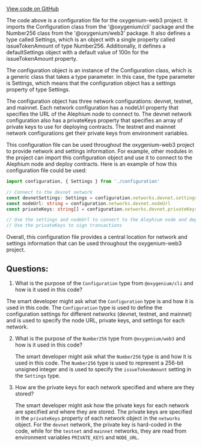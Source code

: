 [View code on GitHub](https://github.com/oxygenium/oxygenium-web3/packages/cli/templates/base/oxygenium.config.ts)

The code above is a configuration file for the oxygenium-web3 project. It imports the Configuration class from the '@oxygenium/cli' package and the Number256 class from the '@oxygenium/web3' package. It also defines a type called Settings, which is an object with a single property called issueTokenAmount of type Number256. Additionally, it defines a defaultSettings object with a default value of 100n for the issueTokenAmount property.

The configuration object is an instance of the Configuration class, which is a generic class that takes a type parameter. In this case, the type parameter is Settings, which means that the configuration object has a settings property of type Settings.

The configuration object has three network configurations: devnet, testnet, and mainnet. Each network configuration has a nodeUrl property that specifies the URL of the Alephium node to connect to. The devnet network configuration also has a privateKeys property that specifies an array of private keys to use for deploying contracts. The testnet and mainnet network configurations get their private keys from environment variables.

This configuration file can be used throughout the oxygenium-web3 project to provide network and settings information. For example, other modules in the project can import this configuration object and use it to connect to the Alephium node and deploy contracts. Here is an example of how this configuration file could be used:

```typescript
import configuration, { Settings } from './configuration'

// Connect to the devnet network
const devnetSettings: Settings = configuration.networks.devnet.settings
const nodeUrl: string = configuration.networks.devnet.nodeUrl
const privateKeys: string[] = configuration.networks.devnet.privateKeys

// Use the settings and nodeUrl to connect to the Alephium node and deploy contracts
// Use the privateKeys to sign transactions
``` 

Overall, this configuration file provides a central location for network and settings information that can be used throughout the oxygenium-web3 project.
## Questions: 
 1. What is the purpose of the `Configuration` type from `@oxygenium/cli` and how is it used in this code?
   
   The smart developer might ask what the `Configuration` type is and how it is used in this code. The `Configuration` type is used to define the configuration settings for different networks (devnet, testnet, and mainnet) and is used to specify the node URL, private keys, and settings for each network.

2. What is the purpose of the `Number256` type from `@oxygenium/web3` and how is it used in this code?
   
   The smart developer might ask what the `Number256` type is and how it is used in this code. The `Number256` type is used to represent a 256-bit unsigned integer and is used to specify the `issueTokenAmount` setting in the `Settings` type.

3. How are the private keys for each network specified and where are they stored?
   
   The smart developer might ask how the private keys for each network are specified and where they are stored. The private keys are specified in the `privateKeys` property of each network object in the `networks` object. For the `devnet` network, the private key is hard-coded in the code, while for the `testnet` and `mainnet` networks, they are read from environment variables `PRIVATE_KEYS` and `NODE_URL`.